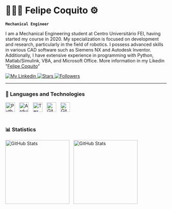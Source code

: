 # 👨🏾‍🔧 Felipe Coquito ⚙️

**`Mechanical Engineer`**

I am a Mechanical Engineering student at Centro Universitário FEI, having started my course in 2020. My specialization is focused on development and research, particularly in the field of robotics. I possess advanced skills in various CAD software such as Siemens NX and Autodesk Inventor. Additionally, I have extensive experience in programming with Python, Matlab/Simulink, VBA, and Microsoft Office. More information in my Likedin "[Felipe Coquito](https://www.linkedin.com/in/felipe-coquito)"

<p align="left">
    <a href="https://www.linkedin.com/in/felipe-coquito">
        <img 
            alt="My Linkedin" 
            title="Follow me" 
            src="https://custom-icon-badges.demolab.com/github/stars/Larissakich?color=4d90d2&style=for-the-badge&labelColor=3a84ce&logo=id-badge&label=follow me on Linkedin"
        />
    </a> 
    <a href="https://github.com/FeCoquito?tab=repositories&sort=stargazers">
        <img 
            alt="Stars" 
            title="Total Stars" 
            src="https://custom-icon-badges.demolab.com/github/stars/FeCoquito?color=55960c&style=for-the-badge&labelColor=488207&logo=star&label=Stars"
        />
    </a>
    <a href="https://github.com/FeCoquito?tab=followers">
        <img 
            alt="Followers" 
            title="Follow me" 
            src="https://custom-icon-badges.demolab.com/github/followers/FeCoquito?color=c3352b&labelColor=922820&style=for-the-badge&logo=github&label=Followers&logoColor=white"
        />
    </a>
</p>

---

### 🤖 Languages and Technologies

<img 
    align="left" 
    alt="Python" 
    title="Python"
    width="30px" 
    style="padding-right: 10px;" 
    src="https://cdn.jsdelivr.net/gh/devicons/devicon@latest/icons/python/python-original.svg" 
/>
<img 
    align="left" 
    alt="Arduino" 
    title="Arduino"
    width="30px" 
    style="padding-right: 10px;" 
    src="https://cdn.jsdelivr.net/gh/devicons/devicon@latest/icons/arduino/arduino-original-wordmark.svg"
/>
<img 
    align="left" 
    alt="Tex" 
    title="Tex" 
    width="30px" 
    style="padding-right: 10px;" 
    src="https://cdn.jsdelivr.net/gh/devicons/devicon@latest/icons/tex/tex-original.svg"
/> 
<img 
    align="left" 
    alt="GitHub" 
    title="GitHub"
    width="30px" 
    style="padding-right: 10px;" 
    src="https://cdn.jsdelivr.net/gh/devicons/devicon@latest/icons/git/git-original.svg" 
/>
<img 
    align="left" 
    alt="GitLab" 
    title="GitLab"
    width="30px" 
    style="padding-right: 10px;" 
    src="https://cdn.jsdelivr.net/gh/devicons/devicon@latest/icons/gitlab/gitlab-original.svg" 
/>  
<br/> 
<br/>

### 📊 Statistics

<p>
  <img 
    align="left" 
    alt="GitHub Stats" 
    height="200" 
    style="padding-right: 10px;" 
    src="https://github-readme-stats.vercel.app/api?username=FeCoquito&show_icons=true&theme=tokyonight&include_all_commits=true" 
  />

<img 
      align="left" 
      alt="GitHub Stats" 
      height="200" 
      src="https://github-readme-stats.vercel.app/api/top-langs/?username=FeCoquito&theme=tokyonight&layout=compact&langs_count=6" 
  />

</p>
